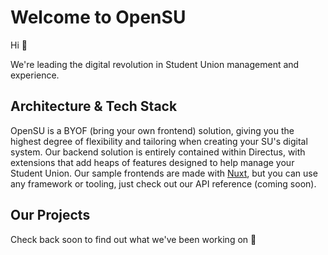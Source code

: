 # Welcome to OpenSU

Hi 👋

We're leading the digital revolution in Student Union management and experience.

## Architecture & Tech Stack

OpenSU is a BYOF (bring your own frontend) solution, giving you the highest degree of flexibility and tailoring when creating your SU's digital system.
Our backend solution is entirely contained within Directus, with extensions that add heaps of features designed to help manage your Student Union.
Our sample frontends are made with [Nuxt](https://nuxt.com), but you can use any framework or tooling, just check out our API reference (coming soon).

## Our Projects

Check back soon to find out what we've been working on 👀
